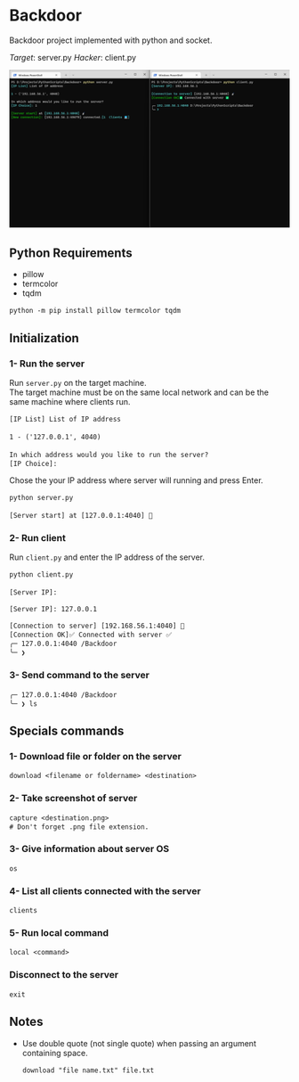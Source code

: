 # Backdoor

Backdoor project implemented with python and socket.

*Target*: server.py
*Hacker*: client.py

![Project screenshot](assets/images/backdoor.png)

## Python Requirements

- pillow
- termcolor
- tqdm

```shell
python -m pip install pillow termcolor tqdm
```

## Initialization

### 1- Run the server

Run `server.py` on the target machine.  
The target machine must be on the same local network and can be the same machine where clients run.

```shell
[IP List] List of IP address

1 - ('127.0.0.1', 4040)

In which address would you like to run the server?
[IP Choice]: 
```

Chose the your IP address where server will running and press Enter.

```shell
python server.py

[Server start] at [127.0.0.1:4040] 📡
```

### 2- Run client

Run `client.py` and enter the IP address of the server.

```shell
python client.py

[Server IP]: 
```

```shell
[Server IP]: 127.0.0.1
```

```shell
[Connection to server] [192.168.56.1:4040] 📡
[Connection OK]✅ Connected with server ✅
╭─ 127.0.0.1:4040 /Backdoor
╰─ ❯ 
```

### 3- Send command to the server

```shell
╭─ 127.0.0.1:4040 /Backdoor
╰─ ❯ ls
```

## Specials commands

### 1- Download file or folder on the server

```shell
download <filename or foldername> <destination>
```

### 2- Take screenshot of server

```shell
capture <destination.png>
# Don't forget .png file extension.
```

### 3- Give information about server OS

```shell
os
```

### 4- List all clients connected with the server

```shell
clients
```

### 5- Run local command

```shell
local <command>
```

### Disconnect to the server

```shell
exit
```

## Notes

- Use double quote (not single quote) when passing an argument containing space.  

    ```shell
    download "file name.txt" file.txt
    ```
